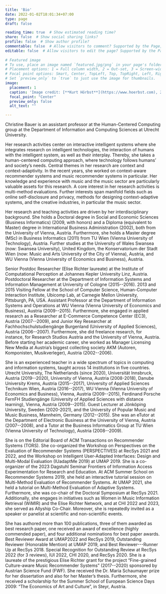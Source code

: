 ```yaml
---
title: 'Bio'
date: 2022-01-02T18:01:34+07:00
type: page
draft: false

reading_time: true  # Show estimated reading time?
share: false  # Show social sharing links?
profile: false  # Show author profile?
commentable: false  # Allow visitors to comment? Supported by the Page, Post, and Docs content types.
editable: false  # Allow visitors to edit the page? Supported by the Page, Post, and Docs content types.
  
# Featured image
# To use, place an image named `featured.jpg/png` in your page's folder.
# Placement options: 1 = Full column width, 2 = Out-set, 3 = Screen-width
# Focal point options: Smart, Center, TopLeft, Top, TopRight, Left, Right, BottomLeft, Bottom, BottomRight
# Set `preview_only` to `true` to just use the image for thumbnails.
image:
  placement: 1
  caption: 'Image credit: [**Kurt Hörbst**](https://www.hoerbst.com), 2020.' 
  focal_point: "Center"
  preview_only: false
  alt_text: ""

---
```



Christine Bauer is an assistant professor at the Human-Centered Computing group at the Department of Information and Computing Sciences at Utrecht University.

<!--Her research vision is to leverage intelligent systems and embed them into socio-technical ecosystems to benefit humans and society. -->
Her research activities center on interactive intelligent systems where she integrates research on intelligent technologies, the interaction of humans with the intelligent system, as well as their interplay. Thereby, she takes a human-centered computing approach, where technology follows humans’ and society’s needs. Central themes in her research are context and context-adaptivity. In the recent years, she worked on context-aware recommender systems and music recommender systems in particular. Her knowledge and experience with music and the music sector are particularly valuable assets for this research.
A core interest in her research activities is multi-method evaluations. Further interests span manifold fields such as online self-disclosure and privacy, methods for designing context-adaptive systems, and the creative industries, in particular the music sector.

Her research and teaching activities are driven by her interdisciplinary background. She holds a Doctoral degree in Social and Economic Sciences (Business Informatics) (2009, with honors) and a Diploma (equivalent to Master) degree in International Business Administration (2002), both from the University of Vienna, Austria. Furthermore, she holds a Master degree (MSc) in Business Informatics (2011) from TU Wien (Vienna University of Technology), Austria. Further studies at the University of Wales Swansea (now: Swansea University), United Kingdom, the Konservatorium der Stadt Wien (now: Music and Arts University of the City of Vienna), Austria, and WU Vienna (Vienna University of Economics and Business), Austria.

Senior Postdoc Researcher (Elise Richter laureate) at the Institute of Computational Perception at Johannes Kepler University Linz, Austria. Postdoctoral Researcher at the Department of Information Systems and Information Management at University of Cologne (2015--2016). 2013 and 2015 Visiting Fellow at the School of Computer Science, Human-Computer Interaction Institute, Ubicomp Lab, at Carnegie Mellon University, Pittsburgh, PA, USA. Assistant Professor at the Department of Information Systems and Operations at WU Vienna (Vienna University of Economics and Business), Austria (2009--2015).
Furthermore, she engaged in applied research as a Researcher at E-Commerce Competence Center (EC3), Austria (2007--2009), and Junior Key Researcher at Fachhochschulstudiengänge Burgenland (University of Applied Sciences), Austria (2006--2007). Furthermore, she did freelance research, for instance, for Research Studios Austria and the University of Vienna, Austria.
Before starting her academic career, she worked as Manager Licensing New Media at Austria’s biggest collecting society AKM (Autoren, Komponisten, Musikverleger), Austria (2002--2006).

She is an experienced teacher in a wide spectrum of topics in computing and information systems, taught across 14 institutions in five countries. Utrecht University, The Netherlands (since 2020), Universität Innsbruck, Austria (2019--2020), University of Vienna, Austria (2008-2018), Danube University Krems, Austria (2015--2017), University of Applied Sciences Technikum Wien, Austria (2016--2017), WU Vienna (Vienna University of Economics and Business), Vienna, Austria (2009--2015), Ferdinand Porsche FernFH Studiengänge (University of Applied Sciences with distance learning), Vienna, Austria (2009--2015). Guest Lecturer at Jönköping University, Sweden (2020-2021), and the University of Popular Music and Music Business, Mannheim, Germany (2012--2015). She was an eTutor at the Department of Electronic Business at the University of Vienna, Austria (2007--2008), and a Tutor at the Business Informatics Group at TU Wien (Vienna University of Technology), Austria (2008--2009).

She is on the Editorial Board of ACM Transactions on Recommender Systems (TORS). She co-organized the Workshop on Perspectives on the Evaluation of Recommender Systems (PERSPECTIVES) at RecSys 2021 and 2022, and the Workshop on Intelligent User-Adapted Interfaces: Design and Multi-Modal Evaluation (IUadaptMe 2019) at UMAP 2019. She is a co-organizer of the 2023 Dagstuhl Seminar Frontiers of Information Access Experimentation for Research and Education. At ACM Summer School on Recommender Systems 2019, she held an interactive tutorial session on Multi-Method Evaluation of Recommender Systems. At UMAP 2021, she held a tutorial on Multi-Method Evaluation of Adaptive Systems. Furthermore, she was co-chair of the Doctoral Symposium at RecSys 2021. Additionally, she engages in initiatives such as Women in Music Information Retrieval (WiMIR) and the Elise Richter Network, and at CHI 2022 and 2023, she served as Allyship Co-Chair. Moreover, she is repeatedly invited as a speaker or panelist at scientific and non-scientific events.

She has authored more than 100 publications, three of them awarded as best research paper, one received an award of excellence (highly commended paper), and four additional nominations for best paper awards. Best Reviewer Award at UMAP2022 and RecSys 2019, Outstanding Reviewer (Honorable Mention) at UMAP 2019, and Best Reviewer---Runner Up at RecSys 2018. Special Recognition for Outstanding Review at RecSys 2022 (for 3 reviews), IUI 2022, CHI 2020, and RecSys 2020. She is a laureate of the prestigious Elise Richter grant for the project “Fine-grained Culture-aware Music Recommender Systems” (2017--2020) sponsored by Austrian Science Fund (FWF). She received the Dr. Maria Schaumayer prize for her dissertation and also for her Master’s thesis. Furthermore, she received a scholarship for the Summer School of European Science Days 2009: “The Economics of Art and Culture”, in Steyr, Austria.